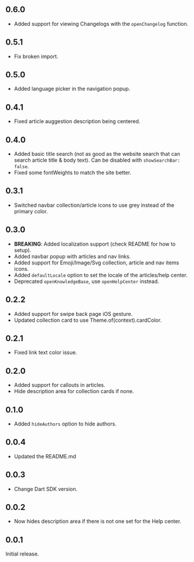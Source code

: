 ## 0.6.0

- Added support for viewing Changelogs with the `openChangelog` function.

## 0.5.1

- Fix broken import.

## 0.5.0

- Added language picker in the navigation popup.

## 0.4.1

- Fixed article auggestion description being centered.

## 0.4.0

- Added basic title search (not as good as the website search that can search article title & body text). Can be disabled with `showSearchBar: false`.
- Fixed some fontWeights to match the site better.

## 0.3.1

- Switched navbar collection/article icons to use grey instead of the primary color.

## 0.3.0

- **BREAKING**: Added localization support (check README for how to setup).
- Added navbar popup with articles and nav links.
- Added support for Emoji/Image/Svg collection, article and nav items icons.
- Added `defaultLocale` option to set the locale of the articles/help center.
- Deprecated `openKnowledgeBase`, use `openHelpCenter` instead.

## 0.2.2

- Added support for swipe back page iOS gesture.
- Updated collection card to use Theme.of(context).cardColor.

## 0.2.1

- Fixed link text color issue.

## 0.2.0

- Added support for callouts in articles.
- Hide description area for collection cards if none.

## 0.1.0

- Added `hideAuthors` option to hide authors.

## 0.0.4

- Updated the README.md

## 0.0.3

- Change Dart SDK version.

## 0.0.2

- Now hides description area if there is not one set for the Help center.

## 0.0.1

Initial release.
